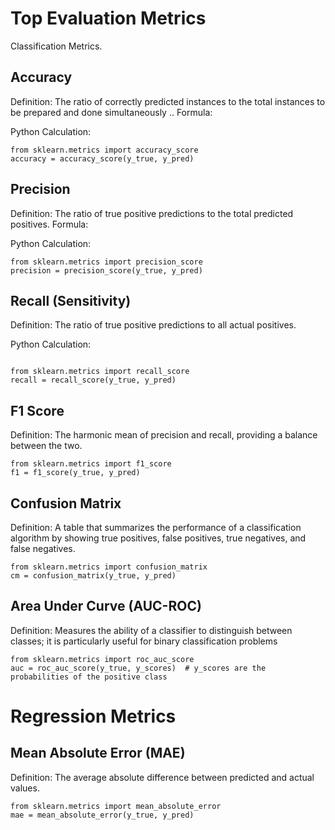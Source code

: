 # Top Evaluation Metrics
Classification Metrics.
## Accuracy
Definition: The ratio of correctly predicted instances to the total instances  to be prepared and done simultaneously ..
Formula:
 

 Python Calculation:
 ```
from sklearn.metrics import accuracy_score
accuracy = accuracy_score(y_true, y_pred)

 ```


 ## Precision
Definition: The ratio of true positive predictions to the total predicted positives.
Formula:
 

Python Calculation:

```
from sklearn.metrics import precision_score
precision = precision_score(y_true, y_pred)

```

## Recall (Sensitivity)

Definition: The ratio of true positive predictions to all actual positives.

Python Calculation:
```

from sklearn.metrics import recall_score
recall = recall_score(y_true, y_pred)

```

## F1 Score
Definition: The harmonic mean of precision and recall, providing a balance between the two.


```
from sklearn.metrics import f1_score
f1 = f1_score(y_true, y_pred)

```

## Confusion Matrix
Definition: A table that summarizes the performance of a classification algorithm by showing true positives, false positives, true negatives, and false negatives.

```
from sklearn.metrics import confusion_matrix
cm = confusion_matrix(y_true, y_pred)

```

## Area Under Curve (AUC-ROC)
Definition: Measures the ability of a classifier to distinguish between classes; it is particularly useful for binary classification problems

```
from sklearn.metrics import roc_auc_score
auc = roc_auc_score(y_true, y_scores)  # y_scores are the probabilities of the positive class

```

# Regression Metrics

## Mean Absolute Error (MAE)

Definition: The average absolute difference between predicted and actual values.


```
from sklearn.metrics import mean_absolute_error
mae = mean_absolute_error(y_true, y_pred)

```